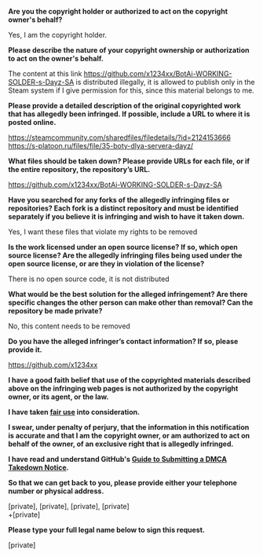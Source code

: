 **Are you the copyright holder or authorized to act on the copyright owner's behalf?**

Yes, I am the copyright holder.

**Please describe the nature of your copyright ownership or authorization to act on the owner's behalf.**

The content at this link https://github.com/x1234xx/BotAi-WORKING-SOLDER-s-Dayz-SA is distributed illegally, it is allowed to publish only in the Steam system if I give permission for this, since this material belongs to me.

**Please provide a detailed description of the original copyrighted work that has allegedly been infringed. If possible, include a URL to where it is posted online.**

https://steamcommunity.com/sharedfiles/filedetails/?id=2124153666  
https://s-platoon.ru/files/file/35-boty-dlya-servera-dayz/  

**What files should be taken down? Please provide URLs for each file, or if the entire repository, the repository’s URL.**

https://github.com/x1234xx/BotAi-WORKING-SOLDER-s-Dayz-SA  

**Have you searched for any forks of the allegedly infringing files or repositories? Each fork is a distinct repository and must be identified separately if you believe it is infringing and wish to have it taken down.**

Yes, I want these files that violate my rights to be removed

**Is the work licensed under an open source license? If so, which open source license? Are the allegedly infringing files being used under the open source license, or are they in violation of the license?**

There is no open source code, it is not distributed

**What would be the best solution for the alleged infringement? Are there specific changes the other person can make other than removal? Can the repository be made private?**

No, this content needs to be removed

**Do you have the alleged infringer’s contact information? If so, please provide it.**

https://github.com/x1234xx

**I have a good faith belief that use of the copyrighted materials described above on the infringing web pages is not authorized by the copyright owner, or its agent, or the law.**

**I have taken <a href="https://www.lumendatabase.org/topics/22">fair use</a> into consideration.**

**I swear, under penalty of perjury, that the information in this notification is accurate and that I am the copyright owner, or am authorized to act on behalf of the owner, of an exclusive right that is allegedly infringed.**

**I have read and understand GitHub's <a href="https://docs.github.com/articles/guide-to-submitting-a-dmca-takedown-notice/">Guide to Submitting a DMCA Takedown Notice</a>.**

**So that we can get back to you, please provide either your telephone number or physical address.**

[private], [private], [private], [private]  
+[private]  

**Please type your full legal name below to sign this request.**

[private]
